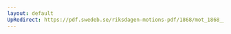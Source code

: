 ```yaml
---
layout: default
UpRedirect: https://pdf.swedeb.se/riksdagen-motions-pdf/1868/mot_1868__ak__00119/mot_1868__ak__00119_001.pdf
---
```

